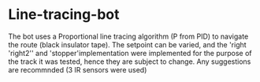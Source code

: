 # Line-tracing-bot
The bot uses a Proportional line tracing algorithm (P from PID) to navigate the route (black insulator tape). The setpoint can be varied, and the 'right 'right2'' and 'stopper'implementation were implemented for the purpose of the track it was tested, hence they are subject to change. Any suggestions are recommnded
(3 IR sensors were used)
